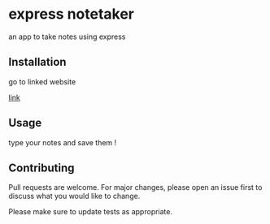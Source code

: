 # express notetaker

an app to take notes using express

## Installation

go to linked website 

[link](https://notetakkkker.herokuapp.com/)

## Usage

type your notes and save them !

## Contributing

Pull requests are welcome. For major changes, please open an issue first
to discuss what you would like to change.

Please make sure to update tests as appropriate.

